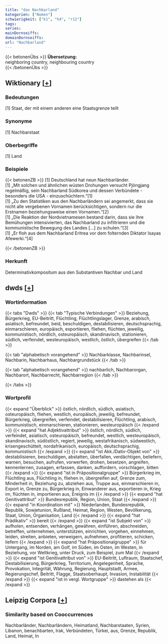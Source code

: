 ```yaml
---
title: "das Nachbarland"
kategorien: ["Nomen"]
schwierigkeit: ["k1", "h4", "r12"]
tags:
series:
mainDornseiffs:
domainDornseiffs:
url: "Nachbarland"
---
```


{{< betonenÜbs >}}
**Übersetzung:**  
neighboring  country, neighbouring  country  
{{< /betonenÜbs >}}

## Wiktionary [[+](https://de.wiktionary.org/wiki/Nachbarland)]

### Bedeutungen
[1] Staat, der mit einem anderen eine Staatsgrenze teilt  

### Synonyme
[1] Nachbarstaat  

### Oberbegriffe
[1] Land  

### Beispiele
{{< betonenZB >}}
[1] Deutschland hat neun Nachbarländer.  
[1] „Mit solchen und ähnlichen wüsten Drohungen versucht Pjöngjang regelmäßig, sein Nachbarland Südkorea und dessen Verbündete - besonders die USA - einzuschüchtern.“[1]  
[1] „Zu den Statistiken aus den Nachbarländern sei angemerkt, dass sie nicht alle vergebenen Vornamen berücksichtigen, sondern nur die Erstnamen beziehungsweise einen Vornamen.“[2]  
[1] „Die Reaktion der Nordvietnamesen bestand darin, dass sie ihre Bemühungen intensivierten, das Nachbarland zu infiltrieren und die kommunistische Bewegung des Landes […] zu schulen.“[3]  
[1] „Er floh aus dem Nachbarland Eritrea vor dem folternden Diktator Isayas Afewerki.“[4]  

{{< /betonenZB >}}
### Herkunft
Determinativkompositum aus den Substantiven Nachbar und Land  



## dwds [[+](https://www.dwds.de/wb/Nachbarland)]

### Wortinformation
{{< tabs "Dwds" >}}
{{< tab "Typische Verbindungen" >}}
Beziehung, Bürgerkrieg, EU-Beitritt, Flüchtling, Flüchtlingslager, Grenze, arabisch, asiatisch, befreundet, beid, beschuldigen, destabilisieren, deutschsprachig, einmarschieren, europäisch, exportieren, fliehen, flüchten, jeweilig, kommunistisch, nördlich, osteuropäisch, skandinavisch, stationieren, südlich, verfeindet, westeuropäisch, westlich, östlich, übergreifen
{{< /tab >}}

{{< tab "alphabetisch vorangehend" >}}
Nachbarklasse, Nachbarinsel, Nachbarin, Nachbarhaus, Nachbargrundstück
{{< /tab >}}

{{< tab "alphabetisch vorangehend" >}}
nachbarlich, Nachbarorgan, Nachbarort, Nachbarrecht, Nachbarregion
{{< /tab >}}

{{< /tabs >}}

### Wortprofil
{{< expand "Überblick" >}} östlich, nördlich, südlich, asiatisch, osteuropäisch, fliehen, westlich, europäisch, jeweilig, befreundet, Bürgerkrieg, übergreifen, verfeindet, destabilisieren, Flüchtling, arabisch, kommunistisch, einmarschieren, stationieren, westeuropäisch {{< /expand >}}
{{< expand "hat Adjektivattribut" >}} östlich, nördlich, südlich, verfeindet, asiatisch, osteuropäisch, befreundet, westlich, westeuropäisch, skandinavisch, südöstlich, regiert, jeweilig, westafrikanisch, südwestlich, krisengeschüttelt, nordafrikanisch, europäisch, deutschsprachig, kommunistisch {{< /expand >}}
{{< expand "ist Akk./Dativ-Objekt von" >}} destabilisieren, beschuldigen, abstatten, überfallen, verdächtigen, beliefern, warnen, besuchen, aufrufen, vorwerfen, drohen, besetzen, angreifen, kennenlernen, zusagen, erfassen, danken, auffordern, vorschlagen, bitten {{< /expand >}}
{{< expand "ist in Präpositionalgruppe" >}} Bürgerkrieg im, Flüchtling aus, Flüchtling in, fliehen in, übergreifen auf, Grenze zum, Minderheit in, Beziehung zu, abziehen aus, Truppe aus, einmarschieren in, Export in, Grenze zu, Bürgerkrieg in, Einwanderer aus, exportieren in, Krieg im, flüchten in, importieren aus, Ereignis im {{< /expand >}}
{{< expand "hat Genitivattribut" >}} Bundesrepublik, Region, Union, Staat {{< /expand >}}
{{< expand "in Koordination mit" >}} Niederlanden, Bundesrepublik, Republik, Sowjetunion, Rußland, Heimat, Region, Westen, Bevölkerung, Staat, Union, Organisation, Land {{< /expand >}}
{{< expand "hat Prädikativ" >}} bereit {{< /expand >}}
{{< expand "ist Subjekt von" >}} aufholen, entsenden, verhängen, gewähren, einführen, abschneiden, betreffen, unternehmen, unterstützen, einrichten, vorgehen, einnehmen, leiden, streiten, anbieten, verweigern, aufnehmen, profitieren, schicken, liefern {{< /expand >}}
{{< expand "hat Präpositionalgruppe" >}} für Untergang, im Norden, am Golf, im Süden, im Osten, im Westen, in Beziehung, vor Weltkrieg, unter Druck, zum Beispiel, zum Mal {{< /expand >}}
{{< expand "ist Genitivattribut von" >}} EU-Beitritt, Luftraum, Staatschef, Destabilisierung, Bürgerkrieg, Territorium, Angelegenheit, Sprache, Provokation, Integrität, Währung, Regierung, Hauptstadt, Armee, Regierungschef, Beitritt, Flagge, Staatsoberhaupt, Invasion, Instabilität {{< /expand >}}
{{< expand "ist in vergl. Wortgruppe" >}} dastehen als {{< /expand >}}

## Leipzig Corpora [[+](https://corpora.uni-leipzig.de/en/res?word=Nachbarland&corpusId=deu_newscrawl-public_2018)]


### Similarity based on Cooccurrences
Nachbarländer, Nachbarländern, Heimatland, Nachbarstaaten, Syrien, Libanon, benachbarten, Irak, Verbündeten, Türkei, aus, Grenze, Republik, Land, Heimat, In

